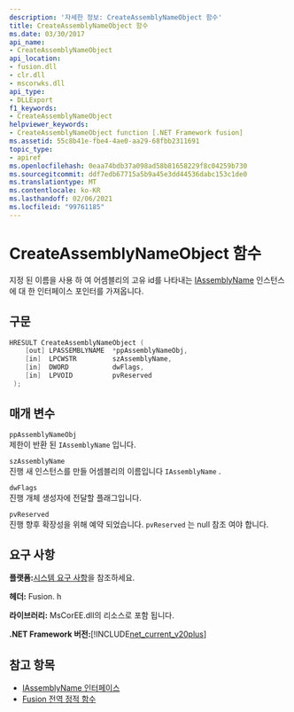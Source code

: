 ```yaml
---
description: '자세한 정보: CreateAssemblyNameObject 함수'
title: CreateAssemblyNameObject 함수
ms.date: 03/30/2017
api_name:
- CreateAssemblyNameObject
api_location:
- fusion.dll
- clr.dll
- mscorwks.dll
api_type:
- DLLExport
f1_keywords:
- CreateAssemblyNameObject
helpviewer_keywords:
- CreateAssemblyNameObject function [.NET Framework fusion]
ms.assetid: 55c8b41e-fbe4-4ae0-aa29-68fbb2311691
topic_type:
- apiref
ms.openlocfilehash: 0eaa74bdb37a098ad58b81658229f8c04259b730
ms.sourcegitcommit: ddf7edb67715a5b9a45e3dd44536dabc153c1de0
ms.translationtype: MT
ms.contentlocale: ko-KR
ms.lasthandoff: 02/06/2021
ms.locfileid: "99761185"
---
```

# <a name="createassemblynameobject-function"></a>CreateAssemblyNameObject 함수

지정 된 이름을 사용 하 여 어셈블리의 고유 id를 나타내는 [IAssemblyName](iassemblyname-interface.md) 인스턴스에 대 한 인터페이스 포인터를 가져옵니다.  
  
## <a name="syntax"></a>구문  
  
```cpp  
HRESULT CreateAssemblyNameObject (  
    [out] LPASSEMBLYNAME  *ppAssemblyNameObj,  
    [in]  LPCWSTR         szAssemblyName,  
    [in]  DWORD           dwFlags,  
    [in]  LPVOID          pvReserved  
 );  
```  
  
## <a name="parameters"></a>매개 변수  

 `ppAssemblyNameObj`  
 제한이 반환 된 `IAssemblyName` 입니다.  
  
 `szAssemblyName`  
 진행 새 인스턴스를 만들 어셈블리의 이름입니다 `IAssemblyName` .  
  
 `dwFlags`  
 진행 개체 생성자에 전달할 플래그입니다.  
  
 `pvReserved`  
 진행 향후 확장성을 위해 예약 되었습니다. `pvReserved` 는 null 참조 여야 합니다.  
  
## <a name="requirements"></a>요구 사항  

 **플랫폼:**[시스템 요구 사항](../../get-started/system-requirements.md)을 참조하세요.  
  
 **헤더:** Fusion. h  
  
 **라이브러리:** MsCorEE.dll의 리소스로 포함 됩니다.  
  
 **.NET Framework 버전:**[!INCLUDE[net_current_v20plus](../../../../includes/net-current-v20plus-md.md)]  
  
## <a name="see-also"></a>참고 항목

- [IAssemblyName 인터페이스](iassemblyname-interface.md)
- [Fusion 전역 정적 함수](fusion-global-static-functions.md)
